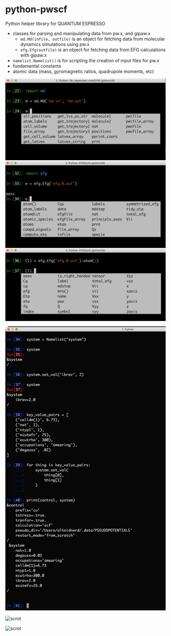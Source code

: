 # python-pwscf
Python helper library for QUANTUM ESPRESSO


* classes for parsing and manipulating data from pw.x, and gipaw.x
  - ```md.Md(infile, outfile)``` is an object for fetching data from molecular dynamics simulations using pw.x
  - ```efg.Efg(outfile)``` is an object for fetching data from EFG calculations with gipaw.x
* ```namelist.Namelist()``` is for scripting the creation of input files for pw.x
* fundamental constants
* atomic data (mass, gyromagnetic ratios, quadrupole moments, etc)

![scrot](./img/md_1.png "")
![scrot](./img/efg_1.png "")
![scrot](./img/efg_2.png "")

![scrot](./img/8.png "")



![scrot]("./img/13.jpg" "Just print the object or return it as a string - it looks legitimate.")


![scrot]("./img/3.jpg" "Just print the object or return it as a string - it looks legitimate.")


